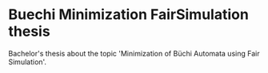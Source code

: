# Buechi Minimization FairSimulation thesis
Bachelor's thesis about the topic 'Minimization of Büchi Automata using Fair Simulation'.
